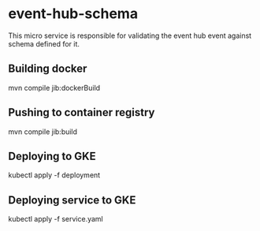 # event-hub-schema
This micro service is responsible for validating the event hub event against schema defined for it.

## Building docker
mvn compile jib:dockerBuild

## Pushing to container registry
mvn compile jib:build

## Deploying to GKE
kubectl apply -f deployment

## Deploying service to GKE
kubectl apply -f service.yaml

